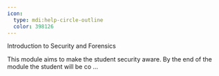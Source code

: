 ```yaml
---
icon:
  type: mdi:help-circle-outline
  color: 398126
---
```


Introduction to Security and Forensics

This module aims to make the student security aware. By the end of the module the student will be co ... 
